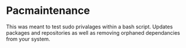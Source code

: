 # Pacmaintenance
This was meant to test sudo privalages within a bash script. Updates packages and repositories as well as removing orphaned dependancies from your system.
